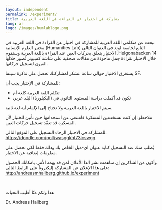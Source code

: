 ```yaml
---
layout: independent
permalink: /experiment/
title: مشاركة في اختبار عن القراءة في اللغة العربية
lang: ar
logo: /images/humlablogo.png
---
```



نبحث عن متكلمي اللغة العربية للمشاركة في اختبار عن القراءة في اللغة العربية في مختبر العلوم الإنسانية (Humanities Lab) التابع لجامعة لوند في العنوان التالي <span dir="ltr">Helgonabacken 14</span>. الاختبار يتعلق بحركات العين عند القراءة باللغة العربية وستقوم خلال الاختبار بقراءة جمل مأخوذة من مقالات صحفية على شاشة كمبيوتر تُصور خلالها العيون لتسجيل حركاتها.

يستغرق الاختبار حوالي ساعة .نشكر لمشاركتك تحصل على تذكرة سينما <span dir='ltr'>SF</span>.

للمشاركة في الإختبار يجب أن:

- تتكلم اللغة العربية كلغة أم
- تكون قد أكملت دراسة المستوى الثانوي في (البكيلوريا) البلد عربي

سيتم الاختبار باللغة العربية ولا تحتاج إلى الإلمام أية لغة ثانية.

ملاحظو: إن كنت تستخدمين المسكرة فامتنعي عن استخدامها حين تأتين للختبار لأن المسكرة قد تعقّد تسجيل حركات العين.

للمشاركة في الاختبار الرجاء التسجيل على الموقع التالي: <https://doodle.com/poll/wasggkht73icswgg>

يُطلب منك عند التسجيل كتابة عنوان اي-ميل الخاص بك وذلك فقط لكي تحصل على معلومات إضافية عن الاختبار.

وأكون من الشاكرين إن ساهمت نشر الذا الأعلان لمن قد يهمه الأمر. بامكانك الحصول على هذا الإعلان عن المشاركة  إليكتروناً على الرابط التالي: <http://andreasmhallberg.github.io/experiment>


&nbsp;

هذا ولكم منّا أطيب التحيات 


Dr. Andreas Hallberg


